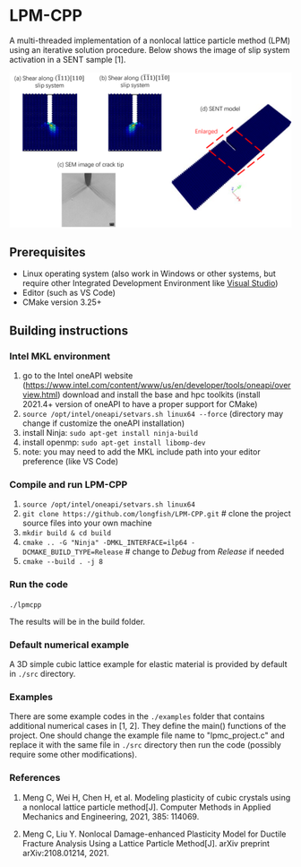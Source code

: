 # LPM-CPP
A multi-threaded implementation of a nonlocal lattice particle method (LPM) using an iterative solution procedure. Below shows the image of slip system activation in a SENT sample [1].

![Slip](slip_system.png)

## Prerequisites
- Linux operating system (also work in Windows or other systems, but require other Integrated Development Environment like [Visual Studio](https://visualstudio.microsoft.com/))
- Editor (such as VS Code)
- CMake version 3.25+

## Building instructions

### Intel MKL environment
1. go to the Intel oneAPI website (https://www.intel.com/content/www/us/en/developer/tools/oneapi/overview.html) download and install the base and hpc toolkits (install 2021.4+ version of oneAPI to have a proper support for CMake)
2. `source /opt/intel/oneapi/setvars.sh linux64 --force` (directory may change if customize the oneAPI installation)
3. install Ninja: `sudo apt-get install ninja-build`
4. install openmp: `sudo apt-get install libomp-dev`
5. note: you may need to add the MKL include path into your editor preference (like VS Code)

### Compile and run LPM-CPP
1. `source /opt/intel/oneapi/setvars.sh linux64 `
2. `git clone https://github.com/longfish/LPM-CPP.git`  # clone the project source files into your own machine
3. `mkdir build & cd build`
4. `cmake .. -G "Ninja" -DMKL_INTERFACE=ilp64 -DCMAKE_BUILD_TYPE=Release` # change to *Debug* from *Release* if needed
5. `cmake --build . -j 8`

### Run the code
`./lpmcpp`

The results will be in the build folder.

### Default numerical example
A 3D simple cubic lattice example for elastic material is provided by default in `./src` directory.

### Examples
There are some example codes in the `./examples` folder that contains additional numerical cases in [1, 2]. They define the main() functions of the project. One should change the example file name to "lpmc_project.c" and replace it with the same file in `./src` directory then run the code (possibly require some other modifications).

### References
1. Meng C, Wei H, Chen H, et al. Modeling plasticity of cubic crystals using a nonlocal lattice particle method[J]. Computer Methods in Applied Mechanics and Engineering, 2021, 385: 114069.

2. Meng C, Liu Y. Nonlocal Damage-enhanced Plasticity Model for Ductile Fracture Analysis Using a Lattice Particle Method[J]. arXiv preprint arXiv:2108.01214, 2021.
